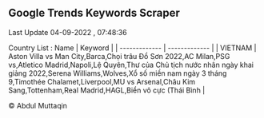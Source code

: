 

## Google Trends Keywords Scraper 
 
Last Update 04-09-2022 , 07:48:36

Country List :
 Name  | Keyword |
| ------------- | ------------- |
| VIETNAM | Aston Villa vs Man City,Barca,Chọi trâu Đồ Sơn 2022,AC Milan,PSG vs,Atletico Madrid,Napoli,Lệ Quyên,Thư của Chủ tịch nước nhân ngày khai giảng 2022,Serena Williams,Wolves,Xổ số miền nam ngày 3 tháng 9,Timothée Chalamet,Liverpool,MU vs Arsenal,Châu Kim Sang,Tottenham,Real Madrid,HAGL,Biển vô cực (Thái Bình |



© Abdul Muttaqin 
